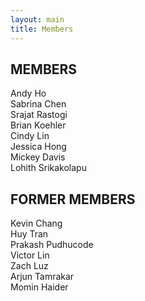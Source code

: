 ```yaml
---
layout: main
title: Members
---
```


## MEMBERS

- Andy Ho
- Sabrina Chen
- Srajat Rastogi
- Brian Koehler
- Cindy Lin
- Jessica Hong
- Mickey Davis
- Lohith Srikakolapu

## FORMER MEMBERS

- Kevin Chang
- Huy Tran
- Prakash Pudhucode
- Victor Lin
- Zach Luz
- Arjun Tamrakar
- Momin Haider


<style>
ul {
  list-style-type: none;
  padding: 0;
  margin: 0;
}
</style>
